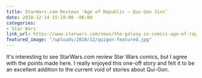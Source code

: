 ```yaml
---
title: StarWars.com Reviews ‘Age of Republic – Qui-Gon Jinn’
date: 2018-12-14 15:19:00 -06:00
categories:
- Star Wars
link_url: https://www.starwars.com/news/the-galaxy-in-comics-age-of-republic-qui-gon-jinn
featured_image: "/uploads/2018/12/quigon-featured.jpg"
---
```


It's interesting to see StarWars.com review Star Wars comics, but I agree with the points made here. I really enjoyed this one-off story and felt it to be an excellent addition to the current void of stories about Qui-Gon.
